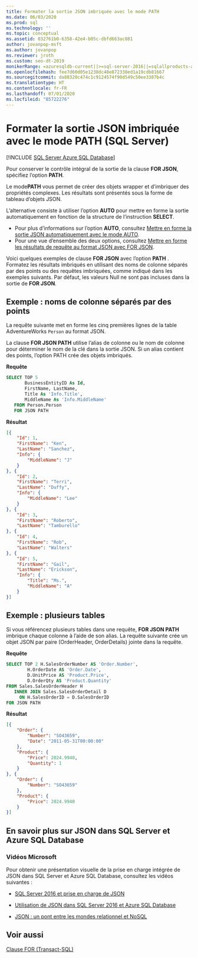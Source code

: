 ```yaml
---
title: Formater la sortie JSON imbriquée avec le mode PATH
ms.date: 06/03/2020
ms.prod: sql
ms.technology: ''
ms.topic: conceptual
ms.assetid: 032761b0-6358-42e4-b05c-dbfd663ac881
author: jovanpop-msft
ms.author: jovanpop
ms.reviewer: jroth
ms.custom: seo-dt-2019
monikerRange: =azuresqldb-current||>=sql-server-2016||=sqlallproducts-allversions||>=sql-server-linux-2017||=azuresqldb-mi-current
ms.openlocfilehash: fee7d60d05e1238dc48e872338ed1a19cdb81667
ms.sourcegitcommit: da88320c474c1c9124574f90d549c50ee3387b4c
ms.translationtype: HT
ms.contentlocale: fr-FR
ms.lasthandoff: 07/01/2020
ms.locfileid: "85722276"
---
```

# <a name="format-nested-json-output-with-path-mode-sql-server"></a>Formater la sortie JSON imbriquée avec le mode PATH (SQL Server)
[!INCLUDE [SQL Server Azure SQL Database](../../includes/applies-to-version/sql-asdb.md)]

Pour conserver le contrôle intégral de la sortie de la clause **FOR JSON**, spécifiez l’option **PATH**.  
  
Le mode**PATH** vous permet de créer des objets wrapper et d’imbriquer des propriétés complexes. Les résultats sont présentés sous la forme de tableau d’objets JSON.  
  
L’alternative consiste à utiliser l’option **AUTO** pour mettre en forme la sortie automatiquement en fonction de la structure de l’instruction **SELECT**.
 -   Pour plus d’informations sur l’option **AUTO**, consultez [Mettre en forme la sortie JSON automatiquement avec le mode AUTO](../../relational-databases/json/format-json-output-automatically-with-auto-mode-sql-server.md).
 -   Pour une vue d’ensemble des deux options, consultez [Mettre en forme les résultats de requête au format JSON avec FOR JSON](../../relational-databases/json/format-query-results-as-json-with-for-json-sql-server.md).
 
Voici quelques exemples de clause **FOR JSON** avec l’option **PATH** . Formatez les résultats imbriqués en utilisant des noms de colonne séparés par des points ou des requêtes imbriquées, comme indiqué dans les exemples suivants. Par défaut, les valeurs Null ne sont pas incluses dans la sortie de **FOR JSON**.  

## <a name="example---dot-separated-column-names"></a>Exemple : noms de colonne séparés par des points  
La requête suivante met en forme les cinq premières lignes de la table AdventureWorks `Person` au format JSON.  

La clause **FOR JSON PATH** utilise l’alias de colonne ou le nom de colonne pour déterminer le nom de la clé dans la sortie JSON. Si un alias contient des points, l’option PATH crée des objets imbriqués.  

 **Requête**  
  
```sql  
SELECT TOP 5   
       BusinessEntityID As Id,  
       FirstName, LastName,  
       Title As 'Info.Title',  
       MiddleName As 'Info.MiddleName'  
   FROM Person.Person  
   FOR JSON PATH   
```  
  
 **Résultat**  
  
```json  
[{
    "Id": 1,
    "FirstName": "Ken",
    "LastName": "Sanchez",
    "Info": {
        "MiddleName": "J"
    }
}, {
    "Id": 2,
    "FirstName": "Terri",
    "LastName": "Duffy",
    "Info": {
        "MiddleName": "Lee"
    }
}, {
    "Id": 3,
    "FirstName": "Roberto",
    "LastName": "Tamburello"
}, {
    "Id": 4,
    "FirstName": "Rob",
    "LastName": "Walters"
}, {
    "Id": 5,
    "FirstName": "Gail",
    "LastName": "Erickson",
    "Info": {
        "Title": "Ms.",
        "MiddleName": "A"
    }
}]
```  
   
## <a name="example---multiple-tables"></a>Exemple : plusieurs tables  
Si vous référencez plusieurs tables dans une requête, **FOR JSON PATH** imbrique chaque colonne à l’aide de son alias. La requête suivante crée un objet JSON par paire (OrderHeader, OrderDetails) jointe dans la requête. 
  
 **Requête**  
  
```sql  
SELECT TOP 2 H.SalesOrderNumber AS 'Order.Number',  
        H.OrderDate AS 'Order.Date',  
        D.UnitPrice AS 'Product.Price',  
        D.OrderQty AS 'Product.Quantity'  
FROM Sales.SalesOrderHeader H  
   INNER JOIN Sales.SalesOrderDetail D  
     ON H.SalesOrderID = D.SalesOrderID  
FOR JSON PATH   
```  
  
 **Résultat**  
  
```json  
[{
    "Order": {
        "Number": "SO43659",
        "Date": "2011-05-31T00:00:00"
    },
    "Product": {
        "Price": 2024.9940,
        "Quantity": 1
    }
}, {
    "Order": {
        "Number": "SO43659"
    },
    "Product": {
        "Price": 2024.9940
    }
}]
```  

## <a name="learn-more-about-json-in-sql-server-and-azure-sql-database"></a>En savoir plus sur JSON dans SQL Server et Azure SQL Database  
  
### <a name="microsoft-videos"></a>Vidéos Microsoft

Pour obtenir une présentation visuelle de la prise en charge intégrée de JSON dans SQL Server et Azure SQL Database, consultez les vidéos suivantes :

-   [SQL Server 2016 et prise en charge de JSON](https://channel9.msdn.com/Shows/Data-Exposed/SQL-Server-2016-and-JSON-Support)

-   [Utilisation de JSON dans SQL Server 2016 et Azure SQL Database](https://channel9.msdn.com/Shows/Data-Exposed/Using-JSON-in-SQL-Server-2016-and-Azure-SQL-Database)

-   [JSON : un pont entre les mondes relationnel et NoSQL](https://channel9.msdn.com/events/DataDriven/SQLServer2016/JSON-as-a-bridge-betwen-NoSQL-and-relational-worlds)

## <a name="see-also"></a>Voir aussi  
 [Clause FOR &#40;Transact-SQL&#41;](../../t-sql/queries/select-for-clause-transact-sql.md)  
